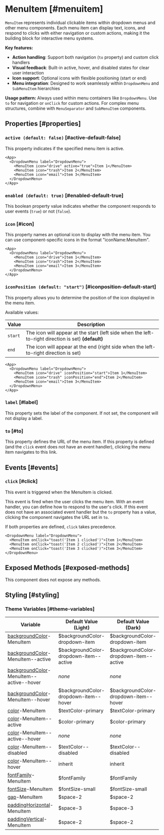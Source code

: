 # MenuItem [#menuitem]

`MenuItem` represents individual clickable items within dropdown menus and other menu components. Each menu item can display text, icons, and respond to clicks with either navigation or custom actions, making it the building block for interactive menu systems.

**Key features:**
- **Action handling**: Support both navigation (`to` property) and custom click handlers
- **Visual feedback**: Built-in active, hover, and disabled states for clear user interaction
- **Icon support**: Optional icons with flexible positioning (start or end)
- **Menu integration**: Designed to work seamlessly within `DropdownMenu` and `SubMenuItem` hierarchies

**Usage pattern:**
Always used within menu containers like `DropdownMenu`. Use `to` for navigation or `onClick` for custom actions. For complex menu structures, combine with `MenuSeparator` and `SubMenuItem` components.

## Properties [#properties]

### `active (default: false)` [#active-default-false]

This property indicates if the specified menu item is active.

```xmlui-pg copy display name="Example: active" height="200px"
<App>
  <DropdownMenu label="DropdownMenu">
    <MenuItem icon="drive" active="true">Item 1</MenuItem>
    <MenuItem icon="trash">Item 2</MenuItem>
    <MenuItem icon="email">Item 3</MenuItem>
  </DropdownMenu>
</App>
```

### `enabled (default: true)` [#enabled-default-true]

This boolean property value indicates whether the component responds to user events (`true`) or not (`false`).

### `icon` [#icon]

This property names an optional icon to display with the menu item. You can use component-specific icons in the format "iconName:MenuItem".

```xmlui-pg copy display name="Example: icon" height="200px"
<App>
  <DropdownMenu label="DropdownMenu">
    <MenuItem icon="drive">Item 1</MenuItem>
    <MenuItem icon="trash">Item 2</MenuItem>
    <MenuItem icon="email">Item 3</MenuItem>
  </DropdownMenu>
</App>
```

### `iconPosition (default: "start")` [#iconposition-default-start]

This property allows you to determine the position of the icon displayed in the menu item.

Available values:

| Value | Description |
| --- | --- |
| `start` | The icon will appear at the start (left side when the left-to-right direction is set) **(default)** |
| `end` | The icon will appear at the end (right side when the left-to-right direction is set) |

```xmlui-pg copy display name="Example: iconPosition" height="200px"
<App>
  <DropdownMenu label="DropdownMenu">
    <MenuItem icon="drive" iconPosition="start">Item 1</MenuItem>
    <MenuItem icon="trash" iconPosition="end">Item 2</MenuItem>
    <MenuItem icon="email">Item 3</MenuItem>
  </DropdownMenu>
</App>
```

### `label` [#label]

This property sets the label of the component.  If not set, the component will not display a label.

### `to` [#to]

This property defines the URL of the menu item. If this property is defined (and the `click` event does not have an event handler), clicking the menu item navigates to this link.

## Events [#events]

### `click` [#click]

This event is triggered when the MenuItem is clicked.

This event is fired when the user clicks the menu item. With an event handler, you can define how to respond to the user's click. If this event does not have an associated event handler but the `to` property has a value, clicking the component navigates the URL set in `to`.

If both properties are defined, `click` takes precedence.

```xmlui-pg copy display name="Example: click" height="200px"
<DropdownMenu label="DropdownMenu">
  <MenuItem onClick="toast('Item 1 clicked')">Item 1</MenuItem>
  <MenuItem onClick="toast('Item 2 clicked')">Item 2</MenuItem>
  <MenuItem onClick="toast('Item 3 clicked')">Item 3</MenuItem>
</DropdownMenu>
```

## Exposed Methods [#exposed-methods]

This component does not expose any methods.

## Styling [#styling]

### Theme Variables [#theme-variables]

| Variable | Default Value (Light) | Default Value (Dark) |
| --- | --- | --- |
| [backgroundColor](../styles-and-themes/common-units/#color)-MenuItem | $backgroundColor-dropdown-item | $backgroundColor-dropdown-item |
| [backgroundColor](../styles-and-themes/common-units/#color)-MenuItem--active | $backgroundColor-dropdown-item--active | $backgroundColor-dropdown-item--active |
| [backgroundColor](../styles-and-themes/common-units/#color)-MenuItem--active--hover | *none* | *none* |
| [backgroundColor](../styles-and-themes/common-units/#color)-MenuItem--hover | $backgroundColor-dropdown-item--hover | $backgroundColor-dropdown-item--hover |
| [color](../styles-and-themes/common-units/#color)-MenuItem | $textColor-primary | $textColor-primary |
| [color](../styles-and-themes/common-units/#color)-MenuItem--active | $color-primary | $color-primary |
| [color](../styles-and-themes/common-units/#color)-MenuItem--active--hover | *none* | *none* |
| [color](../styles-and-themes/common-units/#color)-MenuItem--disabled | $textColor--disabled | $textColor--disabled |
| [color](../styles-and-themes/common-units/#color)-MenuItem--hover | inherit | inherit |
| [fontFamily](../styles-and-themes/common-units/#fontFamily)-MenuItem | $fontFamily | $fontFamily |
| [fontSize](../styles-and-themes/common-units/#size)-MenuItem | $fontSize-small | $fontSize-small |
| [gap](../styles-and-themes/common-units/#size)-MenuItem | $space-2 | $space-2 |
| [paddingHorizontal](../styles-and-themes/common-units/#size)-MenuItem | $space-3 | $space-3 |
| [paddingVertical](../styles-and-themes/common-units/#size)-MenuItem | $space-2 | $space-2 |
